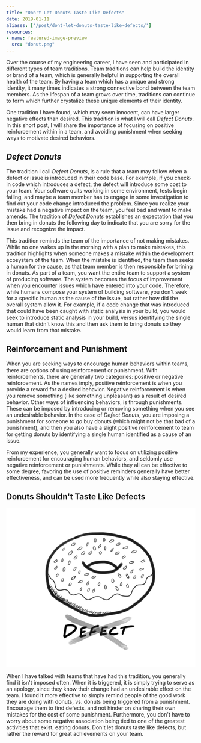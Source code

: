 ```yaml
---
title: "Don't Let Donuts Taste Like Defects"
date: 2019-01-11
aliases: ['/post/dont-let-donuts-taste-like-defects/']
resources:
- name: featured-image-preview
  src: "donut.png"
---
```


Over the course of my engineering career, I have seen and participated in different types of team traditions. Team traditions can help build the identity or brand of a team, which is generally helpful in supporting the overall health of the team. By having a team which has a unique and strong identity, it many times indicates a strong connective bond between the team members. As the lifespan of a team grows over time, traditions can continue to form which further crystalize these unique elements of their identity.

One tradition I have found, which may seem innocent, can have larger negative effects than desired. This tradition is what I will call _Defect Donuts_. In this short post, I will share the importance of focusing on positive reinforcement within in a team, and avoiding  punishment when seeking ways to motivate desired behaviors.

## _Defect Donuts_

The tradition I call _Defect Donuts_, is a rule that a team may follow when a defect or issue is introduced in their code base. For example, if you check-in code which introduces a defect, the defect will introduce some cost to your team. Your software quits working in some environment, tests begin failing, and maybe a team member has to engage in some investigation to find out your code change introduced the problem. Since you realize your mistake had a negative impact on the team, you feel bad and want to make amends. The tradition of _Defect Donuts_ establishes an expectation that you then bring in donuts the following day to indicate that you are sorry for the issue and recognize the impact.

This tradition reminds the team of the importance of not making mistakes. While no one wakes up in the morning with a plan to make mistakes, this tradition highlights when someone makes a mistake within the development ecosystem of the team. When the mistake is identified, the team then seeks a human for the cause, as that team member is then responsible for brining in donuts. As part of a team, you want the entire team to support a system of producing software. The system becomes the focus of improvement when you encounter issues which have entered into your code. Therefore, while humans compose your system of building software, you don't seek for a specific human as the cause of the issue, but rather how did the overall system allow it. For example, if a code change that was introduced that could have been caught with static analysis in your build, you would seek to introduce static analysis in your build, versus identifying the single human that didn't know this and then ask them to bring donuts so they would learn from that mistake.

## Reinforcement and Punishment

When you are seeking ways to encourage human behaviors within teams, there are options of using reinforcement or punishment. With reinforcements, there are generally two categories: positive or negative reinforcement. As the names imply, positive reinforcement is when you provide a reward for a desired behavior. Negative reinforcement is when you remove something (like something unpleasant) as a result of desired behavior. Other ways of influencing behaviors, is through punishments. These can be imposed by introducing or removing something when you see an undesirable behavior. In the case of _Defect Donuts_, you are imposing a punishment for someone to go buy donuts (which might not be that bad of a punishment), and then you also have a slight positive reinforcement to team for getting donuts by identifying a single human identified as a cause of an issue.

From my experience, you generally want to focus on utilizing positive reinforcement for encouraging human behaviors, and seldomly use negative reinforcement or punishments. While they all can be effective to some degree, favoring the use of positive reminders generally have better effectiveness, and can be used more frequently while also staying effective.

## Donuts Shouldn't Taste Like Defects

![Donut](donut.png)

When I have talked with teams that have had this tradition, you generally find it isn't imposed often. When it is triggered, it is simply trying to serve as an apology, since they know their change had an undesirable effect on the team. I found it more effective to simply remind people of the good work they are doing with donuts, vs. donuts being triggered from a punishment. Encourage them to find defects, and not hinder on sharing their own mistakes for the cost of some punishment. Furthermore, you don't have to worry about some negative association being tied to one of the greatest activities that exist, eating donuts. Don't let donuts taste like defects, but rather the reward for great achievements on your team.